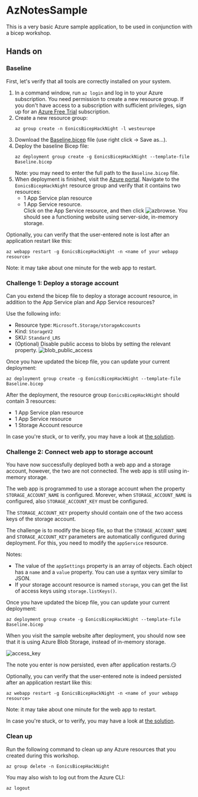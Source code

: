 # AzNotesSample
This is a very basic Azure sample application, to be used in conjunction with a bicep workshop.

## Hands on ##

### Baseline ###

First, let's verify that all tools are correctly installed on your system.

1. In a command window, run `az login` and log in to your Azure subscription. You need permission to create a new resource group. If you don't have access to a subscription with sufficient privileges, sign up for an [Azure Free Trial](https://azure.microsoft.com/en-us/free/) subscription.
1. Create a new resource group:
   ```
   az group create -n EonicsBicepHackNight -l westeurope
   ```
1. Download the [Baseline.bicep](https://raw.githubusercontent.com/jvmap/AzNotesSample/main/Baseline.bicep) file (use right click -> Save as...).
1. Deploy the baseline Bicep file:
   ```
   az deployment group create -g EonicsBicepHackNight --template-file Baseline.bicep
   ```
   Note: you may need to enter the full path to the ```Baseline.bicep``` file.
1. When deployment is finished, visit the [Azure portal](https://portal.azure.com). Navigate to the `EonicsBicepHackNight` resource group and verify that it contains two resources:
   * 1 App Service plan resource
   * 1 App Service resource.<br/>
   Click on the App Service resource, and then click ![azbrowse](https://user-images.githubusercontent.com/1012756/235449503-f9ff1bc3-a58e-4af3-96bd-0bde3343d50f.png).
   You should see a functioning website using server-side, in-memory storage.

Optionally, you can verify that the user-entered note is lost after an application restart like this:
```
az webapp restart -g EonicsBicepHackNight -n <name of your webapp resource>
```
Note: it may take about one minute for the web app to restart.

### Challenge 1: Deploy a storage account ###

Can you extend the bicep file to deploy a storage account resource, in addition to the App Service plan and App Service resources?

Use the following info:
* Resource type: `Microsoft.Storage/storageAccounts`
* Kind: `StorageV2`
* SKU: `Standard_LRS`
* (Optional) Disable public access to blobs by setting the relevant property.
  ![blob_public_access](https://user-images.githubusercontent.com/1012756/235450555-a54fba19-3397-4b70-a4cd-167ede6f8bc5.png)

Once you have updated the bicep file, you can update your current deployment:
```
az deployment group create -g EonicsBicepHackNight --template-file Baseline.bicep
```

After the deployment, the resource group `EonicsBicepHackNight` should contain 3 resources:
* 1 App Service plan resource
* 1 App Service resource
* 1 Storage Account resource

In case you're stuck, or to verify, you may have a look at [the solution](https://raw.githubusercontent.com/jvmap/AzNotesSample/main/Exercise1_solution.bicep).

### Challenge 2: Connect web app to storage account ###

You have now successfully deployed both a web app and a storage account, however, the two are not connected. The web app is still using in-memory storage.

The web app is programmed to use a storage account when the property `STORAGE_ACCOUNT_NAME` is configured. Morever, when `STORAGE_ACCOUNT_NAME` is configured, also `STORAGE_ACCOUNT_KEY` must be configured.

The `STORAGE_ACCOUNT_KEY` property should contain one of the two access keys of the storage account.

The challenge is to modify the bicep file, so that the `STORAGE_ACCOUNT_NAME` and `STORAGE_ACCOUNT_KEY` parameters are automatically configured during deployment. For this, you need to modify the `appService` resource. 

Notes: 
* The value of the `appSettings` property is an array of objects. Each object has a `name` and a `value` property. You can use a syntax very similar to JSON.
* If your storage account resource is named `storage`, you can get the list of access keys using `storage.listKeys()`.

Once you have updated the bicep file, you can update your current deployment:
```
az deployment group create -g EonicsBicepHackNight --template-file Baseline.bicep
```

When you visit the sample website after deployment, you should now see that it is using Azure Blob Storage, instead of in-memory storage.

![access_key](https://user-images.githubusercontent.com/1012756/236755617-5b2166cb-0d7c-4daa-9ed1-74d1e545c876.png)

The note you enter is now persisted, even after application restarts.😏

Optionally, you can verify that the user-entered note is indeed persisted after an application restart like this:
```
az webapp restart -g EonicsBicepHackNight -n <name of your webapp resource>
```
Note: it may take about one minute for the web app to restart.

In case you're stuck, or to verify, you may have a look at [the solution](https://raw.githubusercontent.com/jvmap/AzNotesSample/main/Exercise2_solution.bicep).

### Clean up ###
Run the following command to clean up any Azure resources that you created during this workshop.
```
az group delete -n EonicsBicepHackNight
```

You may also wish to log out from the Azure CLI:
```
az logout
```
